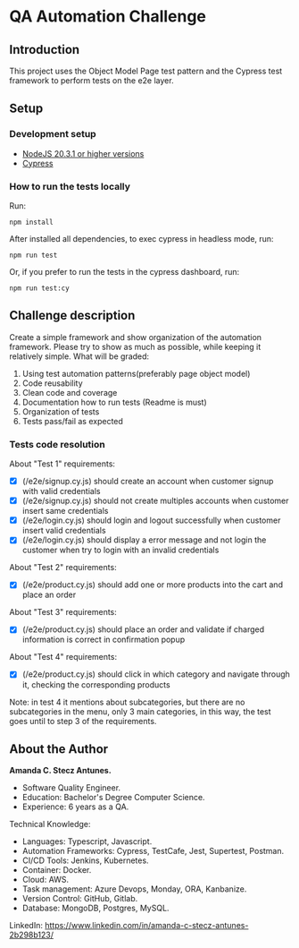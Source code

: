 # QA Automation Challenge

## Introduction
This project uses the Object Model Page test pattern and the Cypress test framework to perform tests on the e2e layer.

## Setup

### Development setup

- [NodeJS 20.3.1 or higher versions](https://nodejs.org/en)
- [Cypress](https://docs.cypress.io/guides/overview/why-cypress#Features)

### How to run the tests locally

Run: 
```
npm install
```

After installed all dependencies, to exec cypress in headless mode, run:
```
npm run test
```
Or, if you prefer to run the tests in the cypress dashboard, run:
```
npm run test:cy
```

## Challenge description

Create a simple framework and show organization of the automation framework. Please
try to show as much as possible, while keeping it relatively simple.
What will be graded:
1. Using test automation patterns(preferably page object model)
2. Code reusability
3. Clean code and coverage
4. Documentation how to run tests (Readme is must)
5. Organization of tests
6. Tests pass/fail as expected

### Tests code resolution

About "Test 1" requirements:
- [X] (/e2e/signup.cy.js) should create an account when customer signup with valid credentials
- [X] (/e2e/signup.cy.js) should not create multiples accounts when customer insert same credentials
- [X] (/e2e/login.cy.js) should login and logout successfully when customer insert valid credentials
- [X] (/e2e/login.cy.js) should display a error message and not login the customer when try to login with an invalid credentials

About "Test 2" requirements:
- [x] (/e2e/product.cy.js) should add one or more products into the cart and place an order

About "Test 3" requirements: 
- [x] (/e2e/product.cy.js) should place an order and validate if charged information is correct in confirmation popup

About "Test 4" requirements:
- [X] (/e2e/product.cy.js) should click in which category and navigate through it, checking the corresponding products

Note: in test 4 it mentions about subcategories, but there are no subcategories in the menu, only 3 main categories, in this way, the test goes until to step 3 of the requirements.

## About the Author

**Amanda C. Stecz Antunes.**
- Software Quality Engineer.
- Education: Bachelor's Degree Computer Science.
- Experience: 6 years as a QA.

Technical Knowledge:

- Languages: Typescript, Javascript.
- Automation Frameworks: Cypress, TestCafe, Jest, Supertest, Postman.
- CI/CD Tools: Jenkins, Kubernetes.
- Container: Docker.
- Cloud: AWS.
- Task management: Azure Devops, Monday, ORA, Kanbanize.
- Version Control: GitHub, Gitlab.
- Database: MongoDB, Postgres, MySQL.

LinkedIn: https://www.linkedin.com/in/amanda-c-stecz-antunes-2b298b123/